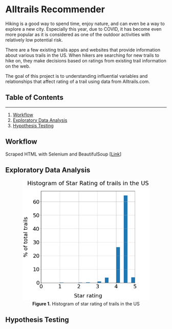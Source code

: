 # Alltrails Recommender
Hiking is a good way to spend time, enjoy nature, and can even be a way to explore a new city. Especially this year, due to COVID, it has become even more popular as it is considered as one of the outdoor activities with relatively low potential risk. 

There are a few existing trails apps and websites that provide information about various trails in the US. When hikers are searching for new trails to hike on, they make decisions based on ratings from existing trail information on the web. 

The goal of this project is to understanding influential variables and relationships that affect rating of a trail using data from Alltrails.com.

## Table of Contents  
---
1. [Workflow](#workflow)  
2. [Exploratory Data Analysis](#exploratory-data-analysis)  
3. [Hypothesis Testing](#hypothesis-testing)

## Workflow  
Scraped HTML with Selenium and BeautifulSoup [[Link](./src/extract_html.ipynb)]

## Exploratory Data Analysis  
<p align="center">
  <img src="./images/star_rating_histogram.png" width=400/>
<br>
<b>Figure 1.</b> Histogram of star rating of trails in the US
</p>

## Hypothesis Testing
